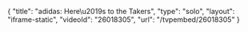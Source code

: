 {
    "title": "adidas: Here\u2019s to the Takers",
    "type": "solo",
    "layout": "iframe-static",
    "videoId": "26018305",
    "url": "\/tvpembed\/26018305"
}